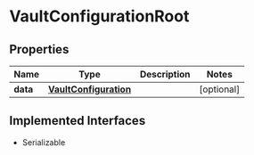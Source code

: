 

# VaultConfigurationRoot

## Properties

Name | Type | Description | Notes
------------ | ------------- | ------------- | -------------
**data** | [**VaultConfiguration**](VaultConfiguration.md) |  |  [optional]


## Implemented Interfaces

* Serializable


